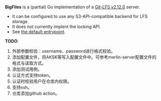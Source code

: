 **BigFiles** is a (partial) Go implementation of a [Git-LFS
v2.12.0](https://github.com/git-lfs/git-lfs/tree/v2.12.0/docs/api) server.

- It can be configured to use any S3-API-compatible backend for LFS storage.
- It does not currently implent the locking API.
- See [the default entrypoint](BigFiles/main.go).


**TODO**:

1. 外部参数校验：username、password进行格式校验。
2. 添加配置文件，将AKSK等写入配置文件中。可参考merlin-server配置文件的格式与读取方式。
3. 添加测试用例。
4. 认证方式支持token。
5. 认证时校验用户在仓库内权限。
6. 支持ssh。
7. 仓库添加github action。